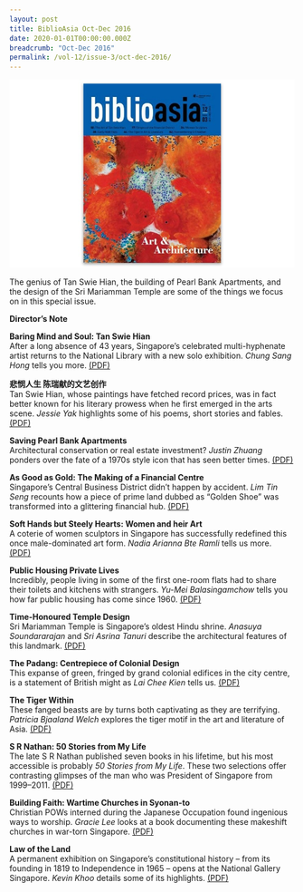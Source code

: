 ```yaml
---
layout: post
title: BiblioAsia Oct-Dec 2016
date: 2020-01-01T00:00:00.000Z
breadcrumb: "Oct-Dec 2016"
permalink: /vol-12/issue-3/oct-dec-2016/
---
```


<img src="/images/Vol-12-issue-3/vol12_iss3.JPG">

The genius of Tan Swie Hian, the building of Pearl Bank Apartments, and the design of the Sri Mariamman Temple are some of the things we focus on in this special issue.

**Director’s Note**

**Baring Mind and Soul: Tan Swie Hian** <br>
After a long absence of 43 years, Singapore’s celebrated multi-hyphenate artist returns to the National Library with a new solo exhibition. *Chung Sang Hong* tells you more. [(PDF)](/files/past-issues/pdf/vol-12/v12-issue3_BaringMind.pdf)

**悲悯人生 陈瑞献的文艺创作** <br>
Tan Swie Hian, whose paintings have fetched record prices, was in fact better known for his literary prowess when he first emerged in the arts scene. *Jessie Yak* highlights some of his poems, short stories and fables. [(PDF)](/files/past-issues/pdf/vol-12/v12-issue3_SwieHian.pdf)


**Saving Pearl Bank Apartments** <br>
Architectural conservation or real estate investment? *Justin Zhuang* ponders over the fate of a 1970s style icon that has seen better times. [(PDF)](/files/past-issues/pdf/vol-12/v12-issue3_PearlBank.pdf)

**As Good as Gold: The Making of a Financial Centre** <br>
Singapore’s Central Business District didn’t happen by accident. *Lim Tin Seng* recounts how a piece of prime land dubbed as “Golden Shoe” was transformed into a glittering financial hub. [(PDF)](/files/past-issues/pdf/vol-12/v12-issue3_GoodGold.pdf)

**Soft Hands but Steely Hearts: Women and heir Art** <br>
A coterie of women sculptors in Singapore has successfully redefined this once male-dominated art form. *Nadia Arianna Bte Ramli* tells us more. [(PDF)](/files/past-issues/pdf/vol-12/v12-issue3_SoftHands.pdf)

**Public Housing Private Lives** <br>
Incredibly, people living in some of the first one-room flats had to share their toilets and kitchens with strangers. *Yu-Mei Balasingamchow* tells you how far public housing has come since 1960. [(PDF)](/files/past-issues/pdf/vol-12/v12-issue3_PublicHousing.pdf)

**Time-Honoured Temple Design** <br>
Sri Mariamman Temple is Singapore’s oldest Hindu shrine. *Anasuya Soundararajan* and *Sri Asrina Tanuri* describe the architectural features of this landmark. [(PDF)](/files/past-issues/pdf/vol-12/v12-issue3_TempleDesign.pdf)

**The Padang: Centrepiece of Colonial Design** <br>
This expanse of green, fringed by grand colonial edifices in the city centre, is a statement of British might as *Lai Chee Kien* tells us. [(PDF)](/files/past-issues/pdf/vol-12/v12-issue3_Padang.pdf)

**The Tiger Within** <br>
These fanged beasts are by turns both captivating as they are terrifying. *Patricia Bjaaland Welch* explores the tiger motif in the art and literature of Asia. [(PDF)](/files/past-issues/pdf/vol-12/v12-issue3_TigerWithin.pdf)

**S R Nathan: 50 Stories from My Life** <br>
The late S R Nathan published seven books in his lifetime, but his most accessible is probably *50 Stories from My Life*. These two selections offer contrasting glimpses of the man who was President of Singapore from 1999–2011. [(PDF)](/files/past-issues/pdf/vol-12/v12-issue3_SRNathan.pdf)

**Building Faith: Wartime Churches in Syonan-to** <br>
Christian POWs interned during the Japanese Occupation found ingenious ways to worship. *Gracie Lee* looks at a book documenting these makeshift churches in war-torn Singapore. [(PDF)](/files/past-issues/pdf/vol-12/v12-issue3_BuildingFaith.pdf)

**Law of the Land** <br>
A permanent exhibition on Singapore’s constitutional history – from its founding in 1819 to Independence in 1965 – opens at the National Gallery Singapore. *Kevin Khoo* details some of its highlights. [(PDF)](/files/past-issues/pdf/vol-12/v12-issue3_LawLand.pdf)




